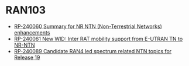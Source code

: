 # RAN103
- [RP-240060 Summary for NR NTN (Non-Terrestrial Networks) enhancements](https://omusubi5g.github.io/tdoc.github.io/RAN103/RP-240060_Summary_NTNenh.html)
- [RP-240061 New WID: Inter RAT mobility support from E-UTRAN TN to NR-NTN](https://omusubi5g.github.io/tdoc.github.io/RAN103/RP-240061_mobilityTN-NTN.html)
- [RP-240089 Candidate RAN4 led spectrum related NTN topics for Release 19 ](https://omusubi5g.github.io/tdoc.github.io/RAN103/RP-240089_Candidatespectrum.html)
